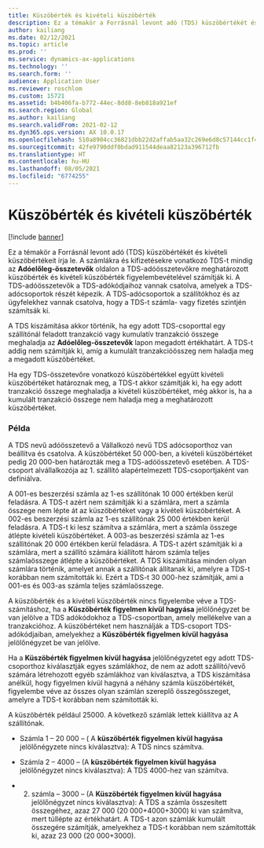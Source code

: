 ```yaml
---
title: Küszöbérték és kivételi küszöbérték
description: Ez a témakör a Forrásnál levont adó (TDS) küszöbértékét és kivételi küszöbértékeit írja le.
author: kailiang
ms.date: 02/12/2021
ms.topic: article
ms.prod: ''
ms.service: dynamics-ax-applications
ms.technology: ''
ms.search.form: ''
audience: Application User
ms.reviewer: roschlom
ms.custom: 15721
ms.assetid: b4b406fa-b772-44ec-8dd8-8eb818a921ef
ms.search.region: Global
ms.author: kailiang
ms.search.validFrom: 2021-02-12
ms.dyn365.ops.version: AX 10.0.17
ms.openlocfilehash: 510a8904cc36821dbb22d2affab5aa32c269e6d8c57144cc1f4ef3e1ac448334
ms.sourcegitcommit: 42fe9790ddf0bdad911544deaa82123a396712fb
ms.translationtype: HT
ms.contentlocale: hu-HU
ms.lasthandoff: 08/05/2021
ms.locfileid: "6774255"
---
```

# <a name="threshold-limit-and-exception-threshold-limit"></a>Küszöbérték és kivételi küszöbérték

[!include [banner](../includes/banner.md)]

Ez a témakör a Forrásnál levont adó (TDS) küszöbértékét és kivételi küszöbértékeit írja le. A számlákra és kifizetésekre vonatkozó TDS-t mindig az **Adóelőleg-összetevők** oldalon a TDS-adóösszetevőkre meghatározott küszöbérték és kivételi küszöbérték figyelembevételével számítják ki. A TDS-adóösszetevők a TDS-adókódjaihoz vannak csatolva, amelyek a TDS-adócsoportok részét képezik. A TDS-adócsoportok a szállítókhoz és az ügyfelekhez vannak csatolva, hogy a TDS-t számla- vagy fizetés szintjén számítsák ki.

A TDS kiszámítása akkor történik, ha egy adott TDS-csoporttal egy szállítónál feladott tranzakció vagy kumulatív tranzakció összege meghaladja az **Adóelőleg-összetevők** lapon megadott értékhatárt. A TDS-t addig nem számítják ki, amíg a kumulált tranzakcióösszeg nem haladja meg a megadott küszöbértéket.

Ha egy TDS-összetevőre vonatkozó küszöbértékkel együtt kivételi küszöbértéket határoznak meg, a TDS-t akkor számítják ki, ha egy adott tranzakció összege meghaladja a kivételi küszöbértéket, még akkor is, ha a kumulált tranzakció összege nem haladja meg a meghatározott küszöbértéket.

### <a name="example"></a>Példa
A TDS nevű adóösszetevő a Vállalkozó nevű TDS adócsoporthoz van beállítva és csatolva. A küszöbértéket 50 000-ben, a kivételi küszöbértéket pedig 20 000-ben határozták meg a TDS-adóösszetevő esetében. A TDS-csoport alvállalkozója az 1. szállító alapértelmezett TDS-csoportjaként van definiálva.

A 001-es beszerzési számla az 1-es szállítónak 10 000 értékben kerül feladásra. A TDS-t azért nem számítják ki a számlára, mert a számla összege nem lépte át az küszöbértéket vagy a kivételi küszöbértéket. A 002-es beszerzési számla az 1-es szállítónak 25 000 értékben kerül feladásra. A TDS-t ki lesz számítva a számlára, mert a számla összege átlépte kivételi küszöbértéket. A 003-as beszerzési számla az 1-es szállítónak 20 000 értékben kerül feladásra. A TDS-t azért számítják ki a számlára, mert a szállító számára kiállított három számla teljes számlaösszege átlépte a küszöbértéket. A TDS kiszámítása minden olyan számlára történik, amelyet annak a szállítónak állítanak ki, amelyre a TDS-t korábban nem számították ki. Ezért a TDS-t 30 000-hez számítják, ami a 001-es és 003-as számla teljes számlaösszege.

A küszöbérték és a kivételi küszöbérték nincs figyelembe véve a TDS-számításhoz, ha a **Küszöbérték figyelmen kívül hagyása** jelölőnégyzet be van jelölve a TDS adókódokhoz a TDS-csoportban, amely mellékelve van a tranzakcióhoz. A küszöbértéket nem használják a TDS-csoport TDS-adókódjaiban, amelyekhez a **Küszöbérték figyelmen kívül hagyása** jelölőnégyzet be van jelölve.

Ha a **Küszöbérték figyelmen kívül hagyása** jelölőnégyzetet egy adott TDS-csoporthoz kiválasztják egyes számlákhoz, de nem az adott szállító/vevő számára létrehozott egyéb számlákhoz van kiválasztva, a TDS kiszámítása anélkül, hogy figyelmen kívül hagyná a néhány számla küszöbértékét, figyelembe véve az összes olyan számlán szereplő összegösszeget, amelyre a TDS-t korábban nem számították ki.

A küszöbérték például 25000. A következő számlák lettek kiállítva az A szállítónak.

- Számla 1 – 20 000 – ( A **küszöbérték figyelmen kívül hagyása** jelölőnégyzete nincs kiválasztva): A TDS nincs számítva.

- Számla 2 – 4000 – (A **küszöbérték figyelmen kívül hagyása** jelölőnégyzet nincs kiválasztva): A TDS 4000-hez van számítva.

- 2. számla – 3000 – (A **Küszöbérték figyelmen kívül hagyása** jelölőnégyzet nincs kiválasztva): A TDS a számla összesített összegéhez, azaz 27 000 (20 000+4000+3000) ki van számítva, mert túllépte az értékhatárt. A TDS-t azon számlák kumulált összegére számítják, amelyekhez a TDS-t korábban nem számították ki, azaz 23 000 (20 000+3000).
